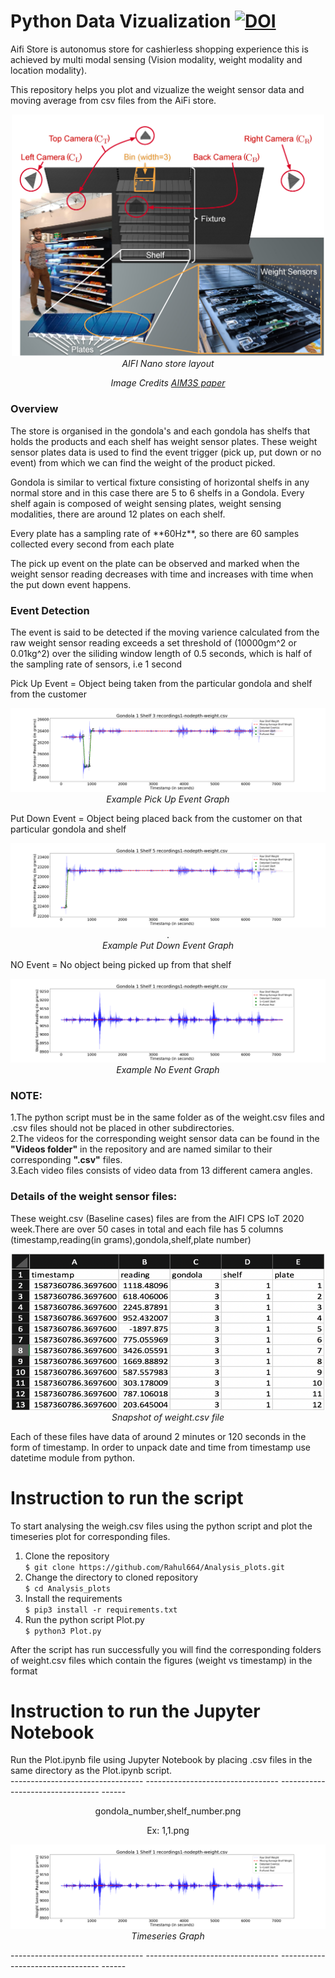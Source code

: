 # Python Data Vizualization   <a href="https://doi.org/10.5281/zenodo.4292484"><img src="https://zenodo.org/badge/DOI/10.5281/zenodo.4292484.svg" alt="DOI"></a>


Aifi Store is autonomus store for cashierless shopping experience this is achieved by multi modal sensing (Vision modality, weight modality and location modality).
<br />

This repository helps you plot and vizualize the weight sensor data and moving average from csv files from the AiFi store.
<br />

<p align="center">
<img src="images/plates.png" width="500" class="center">
  </br>
  <em>AIFI Nano store layout</em>
  </p>

  <p align="center">
  <em>Image Credits <a href="https://dl.acm.org/doi/10.1145/3360322.3361018" target="_blank">AIM3S paper</a></em>
  </p>
  
### Overview

<p>The store is organised in the gondola's and each gondola has shelfs that holds the products and each shelf has weight sensor plates. These weight sensor plates data is used to find the event trigger (pick up, put down or no event) from which we can find the weight of the product picked.</p>
 <p>Gondola is similar to vertical fixture consisting of horizontal shelfs in any normal store and in this case there are 5 to 6 shelfs in a Gondola. 
  Every shelf again is composed of weight sensing plates, weight sensing modalities, there are around 12 plates on each shelf.</p>
  <p>Every plate has a sampling rate of **60Hz**, so there are 60 samples collected every second from each plate </p>
  <p>The pick up event on the plate can be observed and marked when the weight sensor reading decreases with time and increases with time when the put down event happens.</p>
  
  ### Event Detection
  <p>The event is said to be detected if the moving varience calculated from the raw weight sensor reading exceeds a set threshold of (10000gm^2 or 0.01kg^2) over the siliding window length of 0.5 seconds, which is half of the sampling rate of sensors, i.e 1 second </p>
  
  
  Pick Up Event = Object being taken from the particular gondola and shelf from the customer</br>
  <p align="center">
      <img src="images/1,3.png" class="center">
      </br>
      <em>Example Pick Up Event Graph</em>
      </br>
  </p>
  
Put Down Event = Object being placed back from the customer on that particular gondola and shelf </br>
<p align="center">
    <img src="images/1,5.png" class="center">. 
    </br>
    <em>Example Put Down Event Graph</em>
    </br>
</p>
 
NO Event = No object being picked up from that shelf </br>
<p align="center">
    <img src="images/1,1.png" class="center">
    </br>
    <em>Example No Event Graph</em>
    </br>
</p>
  

### NOTE: 
1.The python script must be in the same folder as of the weight.csv files and .csv files should not be placed in other subdirectories. <br />
2.The videos for the corresponding weight sensor data can be found in the <b>"Videos folder"</b> in the repository and are named similar to their corresponding <b>".csv"</b> files.<br />
3.Each video files consists of video data from 13 different camera angles.<br />

### Details of the weight sensor files:
<p>
These weight.csv (Baseline cases) files are from the AIFI CPS IoT 2020 week.There are over 50 cases in total and each file has 5 columns (timestamp,reading(in       grams),gondola,shelf,plate number)
</p>
  
 <p align="center">
      <img src="images/weight_file.png" height="250" width="500" class="center">
      </br>
      <em>Snapshot of weight.csv file</em>
      </br>
 </p>

<p>
Each of these files have data of around 2 minutes or 120 seconds in the form of timestamp. In order to unpack date and time from timestamp use datetime module from python.
</p>

# Instruction to run the script 

To start analysing the weigh.csv files using the python script and plot the timeseries plot for corresponding files.
1. Clone the repository<br />
`$ git clone https://github.com/Rahul664/Analysis_plots.git`<br />
2. Change the directory to cloned repository<br/>
`$ cd Analysis_plots`<br />
3. Install the requirements <br/>
`$ pip3 install -r requirements.txt`<br/>
4. Run the python script Plot.py<br />
`$ python3 Plot.py`<br />

After the script has run successfully you will find the corresponding folders of weight.csv files which contain the figures (weight vs timestamp) in the format<br/> 

# Instruction to run the Jupyter Notebook

Run the Plot.ipynb file using Jupyter Notebook by placing .csv files in the same directory as the Plot.ipynb script.<br/>
--------------------------------- --------------------------------- --------------------------------- ------ <br />

<p align="center">
gondola_number,shelf_number.png   <br />
</p>

<p align="center">
    Ex: 1,1.png<br/>
</p>
<p align="center">
    <img src="images/1,1.png" class="center">
    </br>
    <em>Timeseries Graph</em>
    </br>
</p>

--------------------------------- --------------------------------- --------------------------------- ------ <br />
